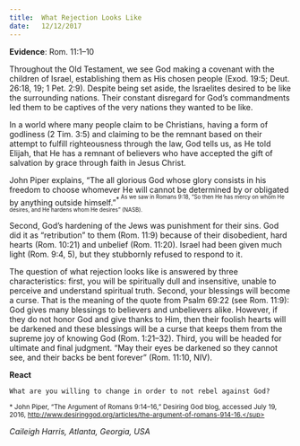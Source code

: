 ```yaml
---
title:  What Rejection Looks Like
date:   12/12/2017
---
```


**Evidence**: Rom. 11:1–10

Throughout the Old Testament, we see God making a covenant with the children of Israel, establishing them as His chosen people (Exod. 19:5; Deut. 26:18, 19; 1 Pet. 2:9). Despite being set aside, the Israelites desired to be like the surrounding nations. Their constant disregard for God’s commandments led them to be captives of the very nations they wanted to be like.

In a world where many people claim to be Christians, having a form of godliness (2 Tim. 3:5) and claiming to be the remnant based on their attempt to fulfill righteousness through the law, God tells us, as He told Elijah, that He has a remnant of believers who have accepted the gift of salvation by grace through faith in Jesus Christ.

John Piper explains, “The all glorious God whose glory consists in his freedom to choose whomever He will cannot be determined by or obligated by anything outside himself.”<sup>*<sup> As we saw in Romans 9:18, “So then He has mercy on whom He desires, and He hardens whom He desires” (NASB).

Second, God’s hardening of the Jews was punishment for their sins. God did it as “retribution” to them (Rom. 11:9) because of their disobedient, hard hearts (Rom. 10:21) and unbelief (Rom. 11:20). Israel had been given much light (Rom. 9:4, 5), but they stubbornly refused to respond to it.

The question of what rejection looks like is answered by three characteristics: first, you will be spiritually dull and insensitive, unable to perceive and understand spiritual truth. Second, your blessings will become a curse. That is the meaning of the quote from Psalm 69:22 (see Rom. 11:9): God gives many blessings to believers and unbelievers alike. However, if they do not honor God and give thanks to Him, then their foolish hearts will be darkened and these blessings will be a curse that keeps them from the supreme joy of knowing God (Rom. 1:21–32). Third, you will be headed for ultimate and final judgment. “May their eyes be darkened so they cannot see, and their backs be bent forever” (Rom. 11:10, NIV).

**React**

`What are you willing to change in order to not rebel against God?`

<sup>* John Piper, “The Argument of Romans 9:14–16,” Desiring God blog, accessed July 19, 2016, http://www.desiringgod.org/articles/the-argument-of-romans-914-16.</sup>

_Caileigh Harris, Atlanta, Georgia, USA_